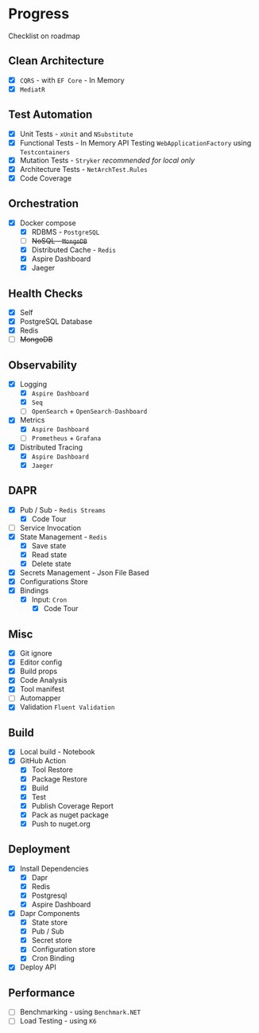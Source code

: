 # Progress

Checklist on roadmap

## Clean Architecture

- [x] `CQRS` - with `EF Core` - In Memory
- [x] `MediatR`

## Test Automation

- [x] Unit Tests - `xUnit` and `NSubstitute`
- [x] Functional Tests - In Memory API Testing `WebApplicationFactory` using `Testcontainers`
- [x] Mutation Tests - `Stryker` *recommended for local only*
- [x] Architecture Tests - `NetArchTest.Rules`
- [x] Code Coverage

## Orchestration

- [x] Docker compose
    - [x] RDBMS - `PostgreSQL`
    - [ ] ~~NoSQL - `MongoDB`~~
    - [x] Distributed Cache - `Redis`
    - [x] Aspire Dashboard
    - [x] Jaeger

## Health Checks

- [x] Self
- [x] PostgreSQL Database
- [x] Redis
- [ ] ~~MongoDB~~

## Observability

- [x] Logging
    - [x] `Aspire Dashboard`
    - [x] `Seq`
    - [ ] `OpenSearch` + `OpenSearch-Dashboard`
- [x] Metrics
    - [x] `Aspire Dashboard`
    - [ ] `Prometheus` + `Grafana`
- [x] Distributed Tracing
    - [x] `Aspire Dashboard`
    - [x] `Jaeger`

## DAPR

- [x] Pub / Sub - `Redis Streams`
    - [x] Code Tour
- [ ] Service Invocation
- [x] State Management - `Redis`
    - [x] Save state
    - [x] Read state
    - [x] Delete state
- [x] Secrets Management - Json File Based
- [x] Configurations Store
- [x] Bindings
    - [x] Input: `Cron`
        - [x] Code Tour

## Misc

- [x] Git ignore
- [x] Editor config
- [x] Build props
- [x] Code Analysis
- [x] Tool manifest
- [ ] Automapper
- [x] Validation `Fluent Validation`

## Build

- [x] Local build - Notebook
- [x] GitHub Action
    - [x] Tool Restore
    - [x] Package Restore
    - [x] Build
    - [x] Test
    - [x] Publish Coverage Report
    - [x] Pack as nuget package
    - [x] Push to nuget.org

## Deployment

- [x] Install Dependencies
    - [x] Dapr
    - [x] Redis
    - [x] Postgresql
    - [x] Aspire Dashboard
- [x] Dapr Components
    - [x] State store
    - [x] Pub / Sub
    - [x] Secret store
    - [x] Configuration store
    - [x] Cron Binding
- [x] Deploy API

## Performance

- [ ] Benchmarking - using `Benchmark.NET`
- [ ] Load Testing - using `K6`
